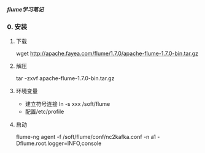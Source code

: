 ##### flume学习笔记

### 0. 安装

1. 下载
 
    wget http://apache.fayea.com/flume/1.7.0/apache-flume-1.7.0-bin.tar.gz 
    
2. 解压

    tar -zxvf apache-flume-1.7.0-bin.tar.gz

3. 环境变量
    
    * 建立符号连接 ln -s xxx /soft/flume
    * 配置/etc/profile

4. 启动
    
    flume-ng agent -f /soft/flume/conf/nc2kafka.conf -n a1 -Dflume.root.logger=INFO,console
